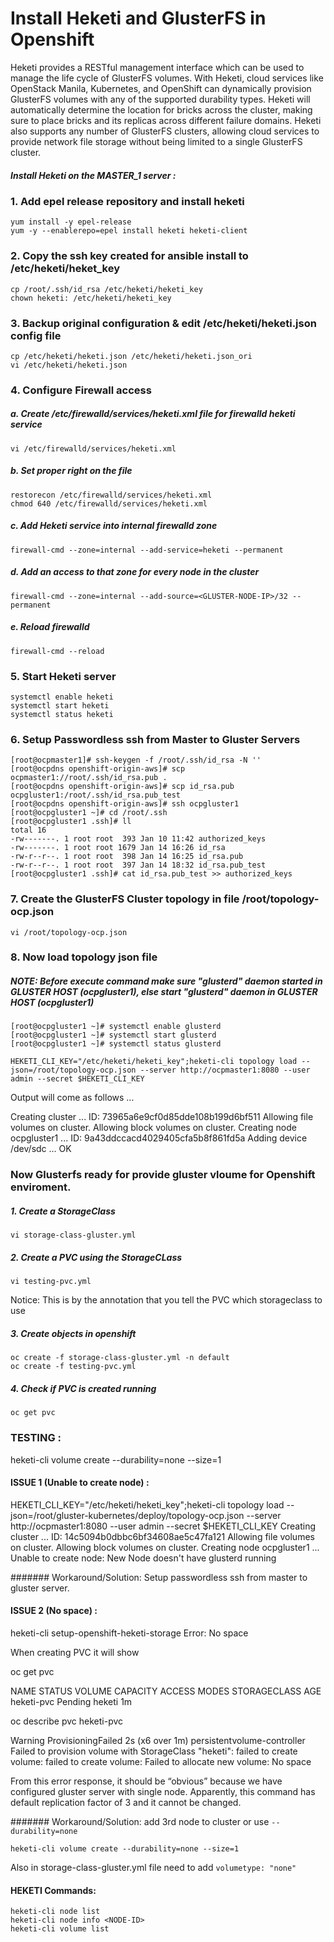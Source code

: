 # Install Heketi and GlusterFS in Openshift 

Heketi provides a RESTful management interface which can be used to manage the life cycle of GlusterFS volumes. With Heketi, cloud services like OpenStack Manila, Kubernetes, and OpenShift can dynamically provision GlusterFS volumes with any of the supported durability types. Heketi will automatically determine the location for bricks across the cluster, making sure to place bricks and its replicas across different failure domains. Heketi also supports any number of GlusterFS clusters, allowing cloud services to provide network file storage without being limited to a single GlusterFS cluster.

##### Install Heketi on the MASTER_1 server :

### 1. Add epel release repository and install heketi
```
yum install -y epel-release
yum -y --enablerepo=epel install heketi heketi-client
```

### 2. Copy the ssh key created for ansible install to /etc/heketi/heket_key

```
cp /root/.ssh/id_rsa /etc/heketi/heketi_key
chown heketi: /etc/heketi/heketi_key
```

### 3. Backup original configuration & edit /etc/heketi/heketi.json config file

```
cp /etc/heketi/heketi.json /etc/heketi/heketi.json_ori
vi /etc/heketi/heketi.json
```

### 4. Configure Firewall access

 ##### a. Create /etc/firewalld/services/heketi.xml file for firewalld heketi service

```vi /etc/firewalld/services/heketi.xml```

 ##### b. Set proper right on the file

```
restorecon /etc/firewalld/services/heketi.xml
chmod 640 /etc/firewalld/services/heketi.xml
```

##### c. Add Heketi service into internal firewalld zone

```firewall-cmd --zone=internal --add-service=heketi --permanent```

##### d. Add an access to that zone for every node in the cluster

```firewall-cmd --zone=internal --add-source=<GLUSTER-NODE-IP>/32 --permanent```

##### e. Reload firewalld

```firewall-cmd --reload```

### 5. Start Heketi server
```
systemctl enable heketi
systemctl start heketi
systemctl status heketi
```

### 6. Setup Passwordless ssh from Master to Gluster Servers
```
[root@ocpmaster1]# ssh-keygen -f /root/.ssh/id_rsa -N ''
[root@ocpdns openshift-origin-aws]# scp ocpmaster1://root/.ssh/id_rsa.pub .
[root@ocpdns openshift-origin-aws]# scp id_rsa.pub ocpgluster1:/root/.ssh/id_rsa.pub_test
[root@ocpdns openshift-origin-aws]# ssh ocpgluster1
[root@ocpgluster1 ~]# cd /root/.ssh
[root@ocpgluster1 .ssh]# ll
total 16
-rw-------. 1 root root  393 Jan 10 11:42 authorized_keys
-rw-------. 1 root root 1679 Jan 14 16:26 id_rsa
-rw-r--r--. 1 root root  398 Jan 14 16:25 id_rsa.pub
-rw-r--r--. 1 root root  397 Jan 14 18:32 id_rsa.pub_test
[root@ocpgluster1 .ssh]# cat id_rsa.pub_test >> authorized_keys
```

### 7. Create the GlusterFS Cluster topology in file /root/topology-ocp.json

```vi /root/topology-ocp.json```

### 8. Now load topology json file

##### NOTE: Before execute command make sure "glusterd" daemon started in GLUSTER HOST (ocpgluster1), else start "glusterd" daemon in GLUSTER HOST (ocpgluster1)

```
[root@ocpgluster1 ~]# systemctl enable glusterd
[root@ocpgluster1 ~]# systemctl start glusterd
[root@ocpgluster1 ~]# systemctl status glusterd
```
```HEKETI_CLI_KEY="/etc/heketi/heketi_key";heketi-cli topology load --json=/root/topology-ocp.json --server http://ocpmaster1:8080 --user admin --secret $HEKETI_CLI_KEY```

Output will come as follows ...

Creating cluster ... ID: 73965a6e9cf0d85dde108b199d6bf511
        Allowing file volumes on cluster.
        Allowing block volumes on cluster.
        Creating node ocpgluster1 ... ID: 9a43ddccacd4029405cfa5b8f861fd5a
                Adding device /dev/sdc ... OK


### Now Glusterfs ready for provide gluster vloume for Openshift enviroment.

##### 1. Create a StorageClass 

```vi storage-class-gluster.yml```


##### 2. Create a PVC using the StorageCLass

```vi testing-pvc.yml```

Notice: This is by the annotation that you tell the PVC which storageclass to use

##### 3. Create objects in openshift 

```
oc create -f storage-class-gluster.yml -n default
oc create -f testing-pvc.yml
```

##### 4. Check if PVC is created running 

```oc get pvc```

### TESTING :

heketi-cli volume create --durability=none --size=1


#### ISSUE 1 (Unable to create node) :

HEKETI_CLI_KEY="/etc/heketi/heketi_key";heketi-cli topology load --json=/root/gluster-kubernetes/deploy/topology-ocp.json --server http://ocpmaster1:8080 --user admin --secret $HEKETI_CLI_KEY
Creating cluster ... ID: 14c5094b0dbbc6bf34608ae5c47fa121
        Allowing file volumes on cluster.
        Allowing block volumes on cluster.
        Creating node ocpgluster1 ... Unable to create node: New Node doesn't have glusterd running

####### Workaround/Solution: Setup passwordless ssh from master to gluster server.

#### ISSUE 2 (No space) :

heketi-cli setup-openshift-heketi-storage
Error: No space

When creating PVC it will show 

oc get pvc

NAME         STATUS    VOLUME    CAPACITY   ACCESS MODES   STORAGECLASS   AGE
heketi-pvc   Pending                                       heketi         1m

oc describe pvc heketi-pvc

Warning  ProvisioningFailed  2s (x6 over 1m)  persistentvolume-controller  Failed to provision volume with StorageClass "heketi": failed to create volume: failed to create volume: Failed to allocate new volume: No space

From this error response, it should be “obvious” because we have configured gluster server with single node. Apparently, this command has default replication factor of 3 and it cannot be changed.

####### Workaround/Solution: add 3rd node to cluster or use ```--durability=none```

```heketi-cli volume create --durability=none --size=1```

Also in storage-class-gluster.yml file need to add ``` volumetype: "none" ```


#### HEKETI Commands: 

```
heketi-cli node list
heketi-cli node info <NODE-ID>
heketi-cli volume list
```
